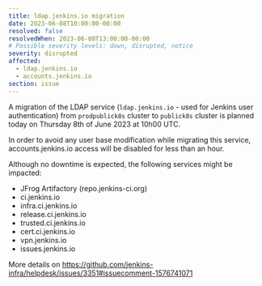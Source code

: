 ```yaml
---
title: ldap.jenkins.io migration
date: 2023-06-08T10:00:00-00:00
resolved: false
resolvedWhen: 2023-06-08T13:00:00-00:00
# Possible severity levels: down, disrupted, notice
severity: disrupted
affected:
  - ldap.jenkins.io
  - accounts.jenkins.io
section: issue
---
```


<!-- [Final message]
Migration completed.

[Initial message] -->
A migration of the LDAP service (`ldap.jenkins.io` - used for Jenkins user authentication) from `prodpublick8s` cluster to `publick8s` cluster is planned today on Thursday 8th of June 2023 at 10h00 UTC.

In order to avoid any user base modification while migrating this service, accounts.jenkins.io access will be disabled for less than an hour.

Although no downtime is expected, the following services might be impacted:
- JFrog Artifactory (repo.jenkins-ci.org)
- ci.jenkins.io
- infra.ci.jenkins.io
- release.ci.jenkins.io
- trusted.ci.jenkins.io
- cert.ci.jenkins.io
- vpn.jenkins.io
- issues.jenkins.io

More details on https://github.com/jenkins-infra/helpdesk/issues/3351#issuecomment-1576741071
